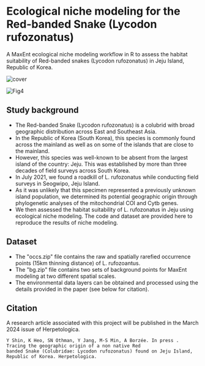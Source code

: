 # Ecological niche modeling for the Red-banded Snake (Lycodon rufozonatus)
A MaxEnt ecological niche modeling workflow in R to assess the habitat suitability of Red-banded snakes (Lycodon rufozonatus) in Jeju Island, Republic of Korea.

![cover](https://github.com/yucheols/Lycodon_ENM_ver2/assets/85914125/06b06949-4ca1-4504-a7c8-0a56e2cf880f)

![Fig4](https://github.com/yucheols/Lycodon_ENM_ver2/assets/85914125/3deff1f3-70c3-46c3-ae22-ace96ef00b84)


## Study background
- The Red-banded Snake (Lycodon rufozonatus) is a colubrid with broad geographic distribution across East and Southeast Asia.
- In the Republic of Korea (South Korea), this species is commonly found across the mainland as well as on some of the islands that are close to the mainland.
- However, this species was well-known to be absent from the largest island of the country: Jeju. This was established by more than three decades of field surveys across South Korea.
- In July 2021, we found a roadkill of L. rufozonatus while conducting field surveys in Seogwipo, Jeju Island.
- As it was unlikely that this specimen represented a previously unknown island population, we determined its potential geographic origin through phylogenetic analyses of the mitochondrial COI and Cytb genes.
- We then assessed the habitat suitability of L. rufozonatus in Jeju using ecological niche modeling. The code and dataset are provided here to reproduce the results of niche modeling.

## Dataset
- The "occs.zip" file contains the raw and spatially rarefied occurrence points (15km thinning distance) of L. rufozoantus.
- The "bg.zip" file contains two sets of background points for MaxEnt modeling at two different spatial scales.
- The environmental data layers can be obtained and processed using the details provided in the paper (see below for citation).

## Citation
A research article associated with this project will be published in the March 2024 issue of Herpetologica.

```
Y Shin, K Heo, SN Othman, Y Jang, M-S Min, A Borzée. In press . Tracing the geographic origin of a non native Red
banded Snake (Colubridae: Lycodon rufozonatus) found on Jeju Island, Republic of Korea. Herpetologica.
```


